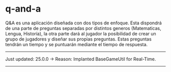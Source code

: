 # q-and-a
Q&A es una aplicación diseñada con dos tipos de enfoque. Esta dispondrá de una parte de preguntas separadas
por distintos generos (Matematicas, Lengua, Historía), la otra parte dará al jugador la posibilidad de crear un grupo de 
jugadores y diseñar sus propias preguntas. Estas preguntas tendrán un tiempo y se puntuarán mediante el tiempo de respuesta.


-----------------------------------------------------------------------------------------------------------------------------

Just updated: 25.0.0 -> Reason: Implanted BaseGameUtil for Real-Time.

-----------------------------------------------------------------------------------------------------------------------------
